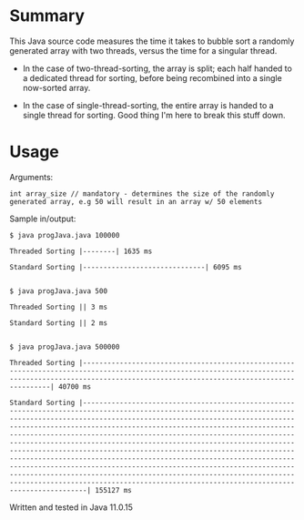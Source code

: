 # Summary
This Java source code measures the time it takes to bubble sort a randomly generated array with two threads, versus the time for a singular thread. 

- In the case of two-thread-sorting, the array is split; each half handed to a dedicated thread for sorting, before being recombined into a single now-sorted array.

- In the case of single-thread-sorting, the entire array is handed to a single thread for sorting. Good thing I'm here to break this stuff down.

# Usage
Arguments:

    int array_size // mandatory - determines the size of the randomly generated array, e.g 50 will result in an array w/ 50 elements
    
Sample in/output:

    $ java progJava.java 100000

    Threaded Sorting |--------| 1635 ms

    Standard Sorting |------------------------------| 6095 ms
    
    
    $ java progJava.java 500

    Threaded Sorting || 3 ms

    Standard Sorting || 2 ms
    
    
    $ java progJava.java 500000

    Threaded Sorting |----------------------------------------------------------------------------------------------------------------------------------------------------------------------------------------------------------| 40700 ms

    Standard Sorting |---------------------------------------------------------------------------------------------------------------------------------------------------------------------------------------------------------------------------------------------------------------------------------------------------------------------------------------------------------------------------------------------------------------------------------------------------------------------------------------------------------------------------------------------------------------------------------------------------------------------------------------------------------------------------------------------------------------------------------------------------------------------------------------------------| 155127 ms
    
Written and tested in Java 11.0.15
